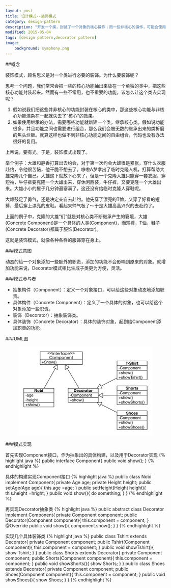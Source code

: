 ```yaml
---
layout: post
title: 设计模式--装饰模式
category: design-pattern
description: "开发一个类，封装了一个对象的核心操作；而一些非核心的操作，可能会使用，也可能不会使用；现在该怎么办呢？"
modified: 2015-05-04
tags: [design pattern,decorator pattern]
image:
    background: symphony.png
---
```


##概念

装饰模式，顾名思义是对一个类进行必要的装饰。为什么要装饰呢？

思考一个问题，我们常常会把一些的核心功能抽出来放在一个单独的类中，把这些核心功能封装起来。然而有一些不常用，也不重要的功能，该怎么让这个类去实现呢？

1. 假如说我们把这些并非核心的功能封装在核心的类中，那这些核心功能与非核心功能混杂在一起就失去了“核心”的效果。
2. 如果使用继承的办法，需要哪些功能就新建一个类，继承核心类。假如说功能很多，并且功能之间也需要进行组合，那么我们会被无数的继承出来的类折磨的焦头烂额。就算这样也做不到非核心功能之间的自由组合，代码也没有办法很好的复用。

上帝说，要有光。于是，装饰模式出现了。

举个例子：大雄和静香打算出去约会，对于第一次约会大雄很是紧张，穿什么衣服赴约，令他很苦恼，他干脆不想去了。哆啦A梦拿出了临时克隆人机，打算帮助大雄克隆几个自己。大雄这下就放下心来了，但是一个克隆大雄只能穿一套衣服，穿短袖，牛仔裤要克隆一个大雄出来，穿休闲西装，牛仔裤，又要克隆一个大雄出来。大雄小小的屋子几分钟遍塞满了，这还没有给临时克隆人穿鞋呢。

大雄鼓足了勇气，还是决定亲自去赴约。他先穿了漂亮的T恤，又穿了好看的短裤，最后穿上漂亮的皮鞋。看起来帅气极了～于是大雄高高兴兴的去赴约了。

上面的例子中，克隆的大雄“们”就是对核心类不断继承产生的窘境，大雄(Concrete Component)是一个具体的人类(Component)，而短裤，T恤，鞋子(Concrete Decorator)都属于服饰(Decorator)。

这就是装饰模式，就像各种各样的服饰穿在身上。

###模式意图

动态的给一个对象添加一些额外的职责，添加的功能不会影响到原来的对象。就增加功能来说，Decorator模式相比生成子类更为方便，灵活。

###模式参与者

* 抽象构件（Component）：定义一个对象接口，可以给这些对象动态地添加职责。
* 具体构件（Concrete Component）：定义了一个具体的对象，也可以给这个对象添加一些职责。
* 装饰（Decorator）：抽象装饰类。
* 具体装饰（Concrete Decorator）：具体的装饰对象，起到给Component添加职责的功能。

###UML图

<figure>
	<a href="https://raw.githubusercontent.com/lonelyswan/lonelyswan.github.io/master/images/decorator-pattern.jpg"><img src="https://raw.githubusercontent.com/lonelyswan/lonelyswan.github.io/master/images/decorator-pattern.jpg" alt="center"></a>
</figure>

###模式实现

首先实现Component接口，作为抽象出的具体构建，以及用于Decorator实现
{% highlight java %}
public interface Component{
	public void show();
}
{% endhighlight %}

具体的构建实现Component接口
{% highlight java %}
public class Nobi implement Component{
	private Age age;
	private Height height;
	public setAge(Age age){
		this.age =age;
	}
	public setHeight(Height height){
		this.height =hright;
	}
	public void show(){
		do something;
	}
}
{% endhighlight %}

再实现Decorator抽象类
{% highlight java %}
public abstract class Decorator implement Component{
	private Component component;
	public Decorator(Component component){
		this.component = component;
	}
	@Override
	public void show(){
		component.show();
	}
}
{% endhighlight %}

实现几个具体装饰类
{% highlight java %}
public class Tshirt extends Decorator{
	private Component component;
	public Tshirt(Component component){
		this.component = component;
	}
	public void showTshirt(){
		show Tshirt;
	}
}
public class Shorts extends Decorator{
	private Component component;
	public Shorts(Component component){
		this.component = component;
	}
	public void showShorts(){
		show Shorts;
	}
}
public class Shoes extends Decorator{
	private Component component;
	public Shoes(Component component){
		this.component = component;
	}
	public void showShoes(){
		show Shoes;
	}
}
{% endhighlight %}